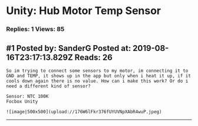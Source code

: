 # Unity: Hub Motor Temp Sensor

### Replies: 1 Views: 85

## \#1 Posted by: SanderG Posted at: 2019-08-16T23:17:13.829Z Reads: 26

```
So im trying to connect some sensors to my motor, im connecting it to GND and TEMP, it shows up in the app but only when i heat it up, if it cools down again there is no value. How can i make this work? Or do i need a different kind of sensor?

Sensor: NTC 100K
Focbox Unity

![image|500x500](upload://176W6lFkr376fUYUVNpXAbR4wuP.jpeg)
```

---
